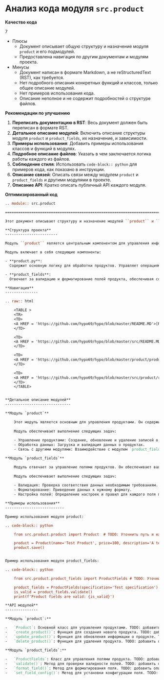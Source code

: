# Анализ кода модуля `src.product`

**Качество кода**

7
- Плюсы
    - Документ описывает общую структуру и назначение модуля `product` и его подмодулей.
    - Предоставлена навигация по другим документам и модулям проекта.
- Минусы
    - Документ написан в формате Markdown, а не reStructuredText (RST), как требуется.
    - Нет подробного описания конкретных функций и классов, только общее описание модулей.
    - Нет примеров использования кода.
    - Описание неполное и не содержит подробностей о структуре файлов.

**Рекомендации по улучшению**
1.  **Переписать документацию в RST**: Весь документ должен быть переписан в формате RST.
2.  **Детальное описание модулей**: Включить описание структуры модуля `product` и `product_fields`, их назначение, и зависимости.
3.  **Примеры использования**: Добавить примеры использования классов и функций в модулях.
4.  **Подробное описание файлов**: Указать в чем заключается логика работы каждого из файлов.
5.  **Соблюдение стиля**: Использовать `code-block:: python` для примеров кода, как показано в инструкции.
6.  **Описание связей**: Описать связи между модулем `product` и `product_fields` и другими модулями в проекте.
7.  **Описание API**: Кратко описать публичный API каждого модуля.

**Оптимизированный код**

```rst
.. module:: src.product

================================================================================================

Этот документ описывает структуру и назначение модулей ``product`` и ``product_fields``.

**Структура проекта**
------------------------

Модуль ``product`` является центральным компонентом для управления информацией о продуктах, их обработке, валидации и управлению полями.

Модуль включает в себя следующие компоненты:

- **product.py**:
  Содержит основную логику для обработки продуктов. Управляет операциями создания, обновления и удаления записей о продуктах, а также обеспечивает соблюдение бизнес-правил.

- **product_fields**:
  Отвечает за валидацию и форматирование полей продукта, обеспечивая соответствие данных необходимым критериям для последовательной и точной обработки.

**Навигация**
---------------

.. raw:: html

    <TABLE >
    <TR>
    <TD>
    <A HREF = 'https://github.com/hypo69/hypo/blob/master/README.MD'>[Root ↑]</A>
    </TD>

    <TD>
    <A HREF = 'https://github.com/hypo69/hypo/blob/master/src/README.MD'>src</A>
    </TD>

    <TD>
    <A HREF = 'https://github.com/hypo69/hypo/blob/master/product/product_fields/README.MD'>Product Fields</A>
    </TD>

    <TD>
    <A HREF = 'https://github.com/hypo69/hypo/blob/master/src/product/readme.ru.md'>Русский</A>
    </TD>
    </TABLE>


**Детальное описание модулей**
------------------------------

**Модуль `product`**

    Этот модуль является основным для управления продуктами. Он содержит классы и функции для управления жизненным циклом продукта.
    
    Модуль обеспечивает выполнение следующих задач:
    
    - Управление продуктами: Создание, обновление и удаление записей о продуктах.
    - Обработка данных: Загрузка и валидация данных о продуктах.
    - Связь с другими модулями: Взаимодействие с модулем `product_fields` для обработки полей продуктов.

**Модуль `product_fields`**

    Модуль отвечает за управление полями продуктов. Он обеспечивает валидацию, форматирование и настройку полей.
    
    Модуль обеспечивает выполнение следующих задач:
    
    - Валидация: Проверка соответствия данных необходимым требованиям.
    - Форматирование: Приведение данных к нужному формату.
    - Настройка полей: Определение настроек и правил для каждого поля продукта.

**Примеры использования**
---------------------------

Пример использования модуля product:

.. code-block:: python

    from src.product.product import Product  # TODO: Уточнить путь и название класса

    product = Product(name='Test Product', price=100, description='A test product.') # TODO: Добавить реальные параметры и методы
    product.save()


Пример использования модуля product_fields:

.. code-block:: python

    from src.product.product_fields import ProductFields # TODO: Уточнить путь и название класса

    product_fields = ProductFields(specification='Test specification') # TODO: Добавить реальные параметры и методы
    is_valid = product_fields.validate()
    print(f'Product fields are valid: {is_valid}')

**API модулей**
---------------

**Модуль `product`:**

-   `Product`: Основной класс для управления продуктами. TODO: добавить описание публичных методов.
-   `create_product()`: Функция для создания нового продукта. TODO: добавить описание параметров и возвращаемого значения.
-   `update_product()`: Функция для обновления информации о продукте. TODO: добавить описание параметров и возвращаемого значения.
-   `delete_product()`: Функция для удаления продукта. TODO: добавить описание параметров и возвращаемого значения.
  
**Модуль `product_fields`:**

-   `ProductFields`: Класс для управления полями продукта. TODO: добавить описание публичных методов.
-   `validate()`: Метод для проверки валидности полей. TODO: добавить описание параметров и возвращаемого значения.
-   `format_field()`: Метод для форматирования поля. TODO: добавить описание параметров и возвращаемого значения.
-   `set_field_config()`: Метод для установки конфигурации поля. TODO: добавить описание параметров и возвращаемого значения.

```